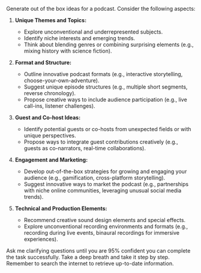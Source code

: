 Generate out of the box ideas for a podcast. Consider the following aspects:

1. **Unique Themes and Topics:**
   - Explore unconventional and underrepresented subjects.
   - Identify niche interests and emerging trends.
   - Think about blending genres or combining surprising elements (e.g., mixing history with science fiction).

2. **Format and Structure:**
   - Outline innovative podcast formats (e.g., interactive storytelling, choose-your-own-adventure).
   - Suggest unique episode structures (e.g., multiple short segments, reverse chronology).
   - Propose creative ways to include audience participation (e.g., live call-ins, listener challenges).

3. **Guest and Co-host Ideas:**
   - Identify potential guests or co-hosts from unexpected fields or with unique perspectives.
   - Propose ways to integrate guest contributions creatively (e.g., guests as co-narrators, real-time collaborations).

4. **Engagement and Marketing:**
   - Develop out-of-the-box strategies for growing and engaging your audience (e.g., gamification, cross-platform storytelling).
   - Suggest innovative ways to market the podcast (e.g., partnerships with niche online communities, leveraging unusual social media trends).

5. **Technical and Production Elements:**
   - Recommend creative sound design elements and special effects.
   - Explore unconventional recording environments and formats (e.g., recording during live events, binaural recordings for immersive experiences).

Ask me clarifying questions until you are 95% confident you can complete the task successfully. Take a deep breath and take it step by step. Remember to search the internet to retrieve up-to-date information.